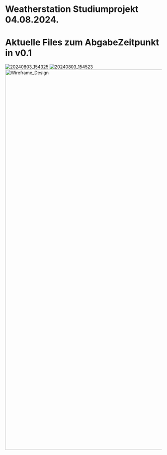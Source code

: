 # Weatherstation Studiumprojekt 04.08.2024.
# Aktuelle Files zum AbgabeZeitpunkt in v0.1

![20240803_154325](https://github.com/user-attachments/assets/e955176a-5fb9-4858-a0ce-b7fcf4c46294)
![20240803_154523](https://github.com/user-attachments/assets/2dc73ee5-810f-459a-b9d4-33ae2df87cc2)
<img width="1224" alt="Wireframe_Design" src="https://github.com/user-attachments/assets/6d41bd22-16ca-4b5e-8f2e-a2fa2eed65f7">
